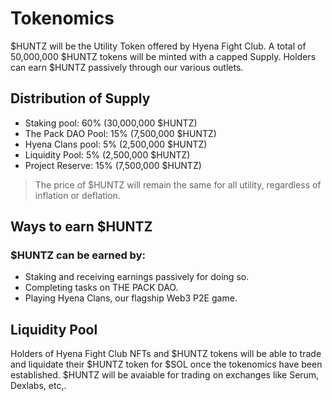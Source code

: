# Tokenomics

$HUNTZ will be the Utility Token offered by Hyena Fight Club. A total of 50,000,000 $HUNTZ tokens will be minted with a capped Supply. Holders can earn $HUNTZ passively through our various outlets.

## Distribution of Supply
- Staking pool: 60% (30,000,000 $HUNTZ)
- The Pack DAO Pool: 15% (7,500,000 $HUNTZ)
- Hyena Clans pool: 5% (2,500,000 $HUNTZ)
- Liquidity Pool: 5% (2,500,000 $HUNTZ)
- Project Reserve: 15% (7,500,000 $HUNTZ)

> The price of $HUNTZ will remain the same for all utility, regardless of inflation or deflation.

## Ways to earn $HUNTZ 

### $HUNTZ can be earned by:

- Staking and receiving earnings passively for doing so.
- Completing tasks on THE PACK DAO.
- Playing Hyena Clans, our flagship Web3 P2E game.

## Liquidity Pool
Holders of Hyena Fight Club NFTs and $HUNTZ tokens will be able to trade and liquidate their $HUNTZ token for $SOL once the tokenomics have been established. $HUNTZ will be avaiable for trading on exchanges like Serum, Dexlabs, etc,.
